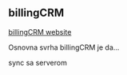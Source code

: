 ## billingCRM

[billingCRM website](http://www.shopcentar.hr/)

Osnovna svrha billingCRM je da...

sync sa serverom
